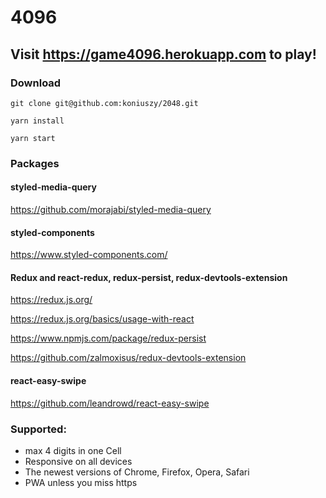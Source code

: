 # 4096

## Visit https://game4096.herokuapp.com to play!

### Download

```
git clone git@github.com:koniuszy/2048.git
```

```
yarn install
```

```
yarn start
```

### Packages

#### styled-media-query
https://github.com/morajabi/styled-media-query

#### styled-components
https://www.styled-components.com/


#### Redux and react-redux, redux-persist, redux-devtools-extension 
https://redux.js.org/

https://redux.js.org/basics/usage-with-react

https://www.npmjs.com/package/redux-persist

https://github.com/zalmoxisus/redux-devtools-extension


####  react-easy-swipe
https://github.com/leandrowd/react-easy-swipe



### Supported:
* max 4 digits in one Cell
* Responsive on all devices 
* The newest versions of Chrome, Firefox, Opera, Safari
* PWA unless you miss https
